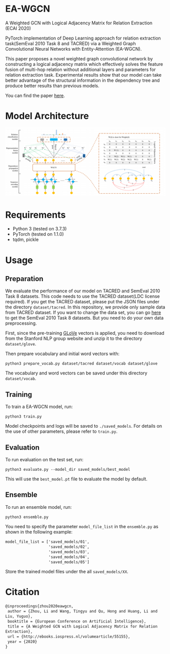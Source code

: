 # EA-WGCN
A Weighted GCN with Logical Adjacency Matrix for Relation Extraction (ECAI 2020)

PyTorch implementation of Deep Learning approach for relation extraction task(SemEval 2010 Task 8 and TACRED) via a Weighted Graph Convolutional Neural Networks with Entity-Attention (EA-WGCN).

This paper proposes a novel weighted graph convolutional network by constructing a logical adjacency matrix which effectively solves the feature fusion of multi-hop relation without additional layers and parameters for relation extraction task. Experimental results show that our model can take better advantage of the structural information in the dependency tree and produce better results than previous models.

You can find the paper [here](http://ecai2020.eu/papers/957_paper.pdf).

# Model Architecture 
![EA-WGCN model](https://github.com/balabala1/LeetCode/blob/master/Imgs/model.png)
 
# Requirements
- Python 3 (tested on 3.7.3)
- PyTorch (tested on 1.1.0)
- tqdm, pickle

# Usage
## Preparation
We evaluate the performance of our model on TACRED and SemEval 2010 Task 8 datasets. This code needs to use the TACRED dataset(LDC license required). If you get the TACRED dataset, please put the JSON files under the directory `dataset/tacred`. In this repository, we provide only sample data from TACRED dataset. If you want to change the data set, you can go [here](http://semeval2.fbk.eu/semeval2.php) to get the SemEval 2010 Task 8 datasets. But you need to do your own data preprocessing.

First, since the pre-training [GLoVe](https://nlp.stanford.edu/projects/glove/) vectors is applied, you need to download from the Stanford NLP group website and unzip it to the directory `dataset/glove`.

Then prepare vocabulary and initial word vectors with:
```
python3 prepare_vocab.py dataset/tacred dataset/vocab dataset/glove
```
The vocabulary and word vectors can be saved under this directory `dataset/vocab`.

## Training
To train a EA-WGCN model, run:
```
python3 train.py
```
Model checkpoints and logs will be saved to `./saved_models`. For details on the use of other parameters, please refer to `train.py`.
## Evaluation
To run evaluation on the test set, run:
```
python3 evaluate.py --model_dir saved_models/best_model
```
This will use the `best_model.pt` file to evaluate the model by default.
## Ensemble
To run an ensemble model, run:
```
python3 ensemble.py
```
You need to specify the parameter `model_file_list` in the `ensemble.py` as shown in the following example:
```
model_file_list = ['saved_models/01',
                   'saved_models/02',
                   'saved_models/03',
                   'saved_models/04',
                   'saved_models/05']                 
```
Store the trained model files under the all `saved_models/XX`.
# Citation
```
@inproceedings{zhou2020eawgcn,
 author = {Zhou, Li and Wang, Tingyu and Qu, Hong and Huang, Li and Liu, Yuguo},
 booktitle = {European Conference on Artificial Intelligence},
 title = {A Weighted GCN with Logical Adjacency Matrix for Relation Extraction},
 url = {http://ebooks.iospress.nl/volumearticle/55155},
 year = {2020}
}
```
